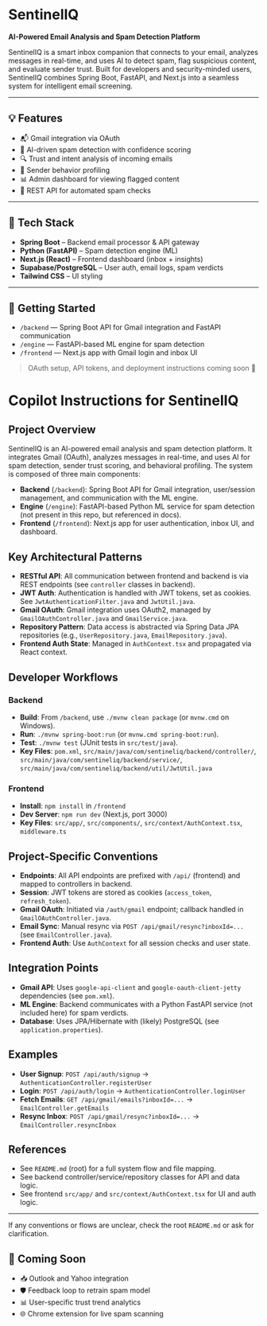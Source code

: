 # SentinelIQ

**AI-Powered Email Analysis and Spam Detection Platform**

SentinelIQ is a smart inbox companion that connects to your email, analyzes messages in real-time, and uses AI to detect spam, flag suspicious content, and evaluate sender trust. Built for developers and security-minded users, SentinelIQ combines Spring Boot, FastAPI, and Next.js into a seamless system for intelligent email screening.

---

## 💡 Features

- 📬 Gmail integration via OAuth
- 🧠 AI-driven spam detection with confidence scoring
- 🔍 Trust and intent analysis of incoming emails
- 🔐 Sender behavior profiling
- 📊 Admin dashboard for viewing flagged content
- 🔁 REST API for automated spam checks

---

## 🧱 Tech Stack

- **Spring Boot** – Backend email processor & API gateway
- **Python (FastAPI)** – Spam detection engine (ML)
- **Next.js (React)** – Frontend dashboard (inbox + insights)
- **Supabase/PostgreSQL** – User auth, email logs, spam verdicts
- **Tailwind CSS** – UI styling

---

## 🔧 Getting Started


- `/backend` — Spring Boot API for Gmail integration and FastAPI communication
- `/engine` — FastAPI-based ML engine for spam detection
- `/frontend` — Next.js app with Gmail login and inbox UI

> OAuth setup, API tokens, and deployment instructions coming soon 👀




# Copilot Instructions for SentinelIQ

## Project Overview
SentinelIQ is an AI-powered email analysis and spam detection platform. It integrates Gmail (OAuth), analyzes messages in real-time, and uses AI for spam detection, sender trust scoring, and behavioral profiling. The system is composed of three main components:

- **Backend** (`/backend`): Spring Boot API for Gmail integration, user/session management, and communication with the ML engine.
- **Engine** (`/engine`): FastAPI-based Python ML service for spam detection (not present in this repo, but referenced in docs).
- **Frontend** (`/frontend`): Next.js app for user authentication, inbox UI, and dashboard.

## Key Architectural Patterns
- **RESTful API**: All communication between frontend and backend is via REST endpoints (see `controller` classes in backend).
- **JWT Auth**: Authentication is handled with JWT tokens, set as cookies. See `JwtAuthenticationFilter.java` and `JwtUtil.java`.
- **Gmail OAuth**: Gmail integration uses OAuth2, managed by `GmailOAuthController.java` and `GmailService.java`.
- **Repository Pattern**: Data access is abstracted via Spring Data JPA repositories (e.g., `UserRepository.java`, `EmailRepository.java`).
- **Frontend Auth State**: Managed in `AuthContext.tsx` and propagated via React context.

## Developer Workflows
### Backend
- **Build**: From `/backend`, use `./mvnw clean package` (or `mvnw.cmd` on Windows).
- **Run**: `./mvnw spring-boot:run` (or `mvnw.cmd spring-boot:run`).
- **Test**: `./mvnw test` (JUnit tests in `src/test/java`).
- **Key Files**: `pom.xml`, `src/main/java/com/sentineliq/backend/controller/`, `src/main/java/com/sentineliq/backend/service/`, `src/main/java/com/sentineliq/backend/util/JwtUtil.java`

### Frontend
- **Install**: `npm install` in `/frontend`
- **Dev Server**: `npm run dev` (Next.js, port 3000)
- **Key Files**: `src/app/`, `src/components/`, `src/context/AuthContext.tsx`, `middleware.ts`

## Project-Specific Conventions
- **Endpoints**: All API endpoints are prefixed with `/api/` (frontend) and mapped to controllers in backend.
- **Session**: JWT tokens are stored as cookies (`access_token`, `refresh_token`).
- **Gmail OAuth**: Initiated via `/auth/gmail` endpoint; callback handled in `GmailOAuthController.java`.
- **Email Sync**: Manual resync via `POST /api/gmail/resync?inboxId=...` (see `EmailController.java`).
- **Frontend Auth**: Use `AuthContext` for all session checks and user state.

## Integration Points
- **Gmail API**: Uses `google-api-client` and `google-oauth-client-jetty` dependencies (see `pom.xml`).
- **ML Engine**: Backend communicates with a Python FastAPI service (not included here) for spam verdicts.
- **Database**: Uses JPA/Hibernate with (likely) PostgreSQL (see `application.properties`).

## Examples
- **User Signup**: `POST /api/auth/signup` → `AuthenticationController.registerUser`
- **Login**: `POST /api/auth/login` → `AuthenticationController.loginUser`
- **Fetch Emails**: `GET /api/gmail/emails?inboxId=...` → `EmailController.getEmails`
- **Resync Inbox**: `POST /api/gmail/resync?inboxId=...` → `EmailController.resyncInbox`

## References
- See `README.md` (root) for a full system flow and file mapping.
- See backend controller/service/repository classes for API and data logic.
- See frontend `src/app/` and `src/context/AuthContext.tsx` for UI and auth logic.

---
If any conventions or flows are unclear, check the root `README.md` or ask for clarification.





## 🚀 Coming Soon

- 📥 Outlook and Yahoo integration
- 🛡️ Feedback loop to retrain spam model
- 📊 User-specific trust trend analytics
- 🌐 Chrome extension for live spam scanning

